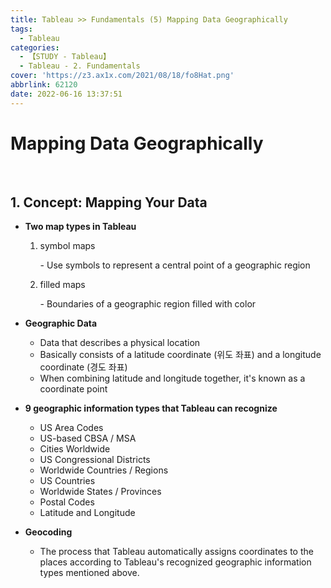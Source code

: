 ```yaml
---
title: Tableau >> Fundamentals (5) Mapping Data Geographically
tags:
  - Tableau
categories:
  - 【STUDY - Tableau】
  - Tableau - 2. Fundamentals
cover: 'https://z3.ax1x.com/2021/08/18/fo8Hat.png'
abbrlink: 62120
date: 2022-06-16 13:37:51
---
```




# Mapping Data Geographically

<br />

## 1. Concept: Mapping Your Data

* **Two map types in Tableau**

  1. symbol maps

     \- Use symbols to represent a central point of a geographic region

  2. filled maps

     \- Boundaries of a geographic region filled with color

     

* **Geographic Data**

  * Data that describes a physical location 
  * Basically consists of a latitude coordinate (위도 좌표) and a longitude coordinate (경도 좌표)
  * When combining latitude and longitude together, it's known as a coordinate point



* **9 geographic information types that Tableau can recognize**

  * US Area Codes
  * US-based CBSA / MSA
  * Cities Worldwide
  * US Congressional Districts
  * Worldwide Countries / Regions
  * US Countries
  * Worldwide States / Provinces
  * Postal Codes
  * Latitude and Longitude

   

* **Geocoding**

  * The process that Tableau automatically assigns coordinates to the places according to Tableau's recognized geographic information types mentioned above. 

